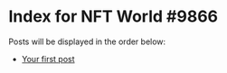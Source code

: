# Index for NFT World #9866
Posts will be displayed in the order below:

- [Your first post](./001-first.md)

